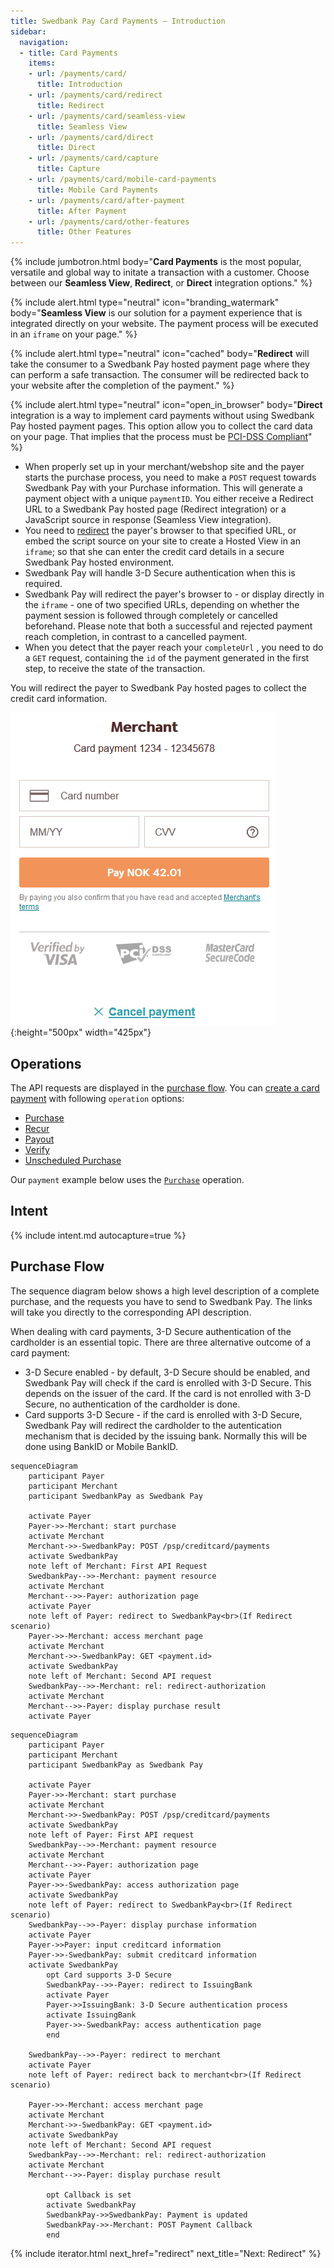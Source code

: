 ```yaml
---
title: Swedbank Pay Card Payments – Introduction
sidebar:
  navigation:
  - title: Card Payments
    items:
    - url: /payments/card/
      title: Introduction
    - url: /payments/card/redirect
      title: Redirect
    - url: /payments/card/seamless-view
      title: Seamless View
    - url: /payments/card/direct
      title: Direct
    - url: /payments/card/capture
      title: Capture
    - url: /payments/card/mobile-card-payments
      title: Mobile Card Payments
    - url: /payments/card/after-payment
      title: After Payment
    - url: /payments/card/other-features
      title: Other Features
---
```


{% include jumbotron.html body="**Card Payments** is the most popular, versatile
and global way to initate a transaction with a customer. Choose between our
**Seamless View**, **Redirect**, or **Direct** integration options." %}

{% include alert.html type="neutral"
                      icon="branding_watermark"
                      body="**Seamless View** is our solution for a payment
                      experience that is integrated directly on your website.
                      The payment process will be executed in an `iframe` on
                      your page." %}

{% include alert.html type="neutral"
                      icon="cached"
                      body="**Redirect** will take the consumer to a Swedbank
                      Pay hosted payment page where they can perform a safe
                      transaction. The consumer will be redirected back to your
                      website after the completion of the payment." %}

{% include alert.html type="neutral"
                      icon="open_in_browser"
                      body="**Direct** integration is a way to implement card
                      payments without using Swedbank Pay hosted payment pages.
                      This option allow you to collect the card data on your
                      page. That implies that the process must be [PCI-DSS
                      Compliant](https://www.pcisecuritystandards.org/)" %}

* When properly set up in your merchant/webshop site and the payer starts the
  purchase process, you need to make a `POST` request towards Swedbank Pay with
  your Purchase information. This will generate a payment object with a unique
  `paymentID`. You either receive a Redirect URL to a Swedbank Pay hosted
  page (Redirect integration) or a JavaScript source in response (Seamless View
  integration).
* You need to [redirect][redirect] the payer's browser to that specified URL, or
  embed the script source on your site to create a Hosted View in an `iframe`;
  so that she can enter the credit card details in a secure Swedbank Pay hosted
  environment.
* Swedbank Pay will handle 3-D Secure authentication when this is required.
* Swedbank Pay will redirect the payer's browser to - or display directly in the
  `iframe` - one of two specified URLs, depending on whether the payment session
  is followed through completely or cancelled beforehand. Please note that both
  a successful and rejected payment reach completion, in contrast to a cancelled
  payment.
* When you detect that the payer reach your `completeUrl` , you need to do a
  `GET` request, containing the `id` of the payment generated in the first step,
  to receive the state of the transaction.

You will redirect the payer to Swedbank Pay hosted pages to collect the credit
card information.

![screenshot of the redirect card payment page][card-payment]{:height="500px" width="425px"}

## Operations

The API requests are displayed in the [purchase flow](#purchase-flow).
You can [create a card payment][create-payment] with following `operation`
options:

* [Purchase][purchase]
* [Recur][recur]
* [Payout][payout]
* [Verify][verify]
* [Unscheduled Purchase][unscheduled-purchase]

Our `payment` example below uses the [`Purchase`][purchase] operation.

## Intent

{% include intent.md autocapture=true %}

## Purchase Flow

The sequence diagram below shows a high level description of a complete
purchase, and the requests you have to send to Swedbank Pay. The links will
take you directly to the corresponding API description.

When dealing with card payments, 3-D Secure authentication of the
cardholder is an essential topic. There are three alternative outcome of a
card payment:

* 3-D Secure enabled - by default, 3-D Secure should be enabled, and Swedbank Pay
  will check if the card is enrolled with 3-D Secure. This depends on the issuer
  of the card. If the card is not enrolled with 3-D Secure, no authentication of
  the cardholder is done.
* Card supports 3-D Secure - if the card is enrolled with 3-D Secure, Swedbank Pay
  will redirect the cardholder to the autentication mechanism that is decided
  by the issuing bank. Normally this will be done using BankID or Mobile
  BankID.

```mermaid
sequenceDiagram
    participant Payer
    participant Merchant
    participant SwedbankPay as Swedbank Pay

    activate Payer
    Payer->>-Merchant: start purchase
    activate Merchant
    Merchant->>-SwedbankPay: POST /psp/creditcard/payments
    activate SwedbankPay
    note left of Merchant: First API Request
    SwedbankPay-->>-Merchant: payment resource
    activate Merchant
    Merchant-->>-Payer: authorization page
    activate Payer
    note left of Payer: redirect to SwedbankPay<br>(If Redirect scenario)
    Payer->>-Merchant: access merchant page
    activate Merchant
    Merchant->>-SwedbankPay: GET <payment.id>
    activate SwedbankPay
    note left of Merchant: Second API request
    SwedbankPay-->>-Merchant: rel: redirect-authorization
    activate Merchant
    Merchant-->>-Payer: display purchase result
    activate Payer
```

```mermaid
sequenceDiagram
    participant Payer
    participant Merchant
    participant SwedbankPay as Swedbank Pay

    activate Payer
    Payer->>-Merchant: start purchase
    activate Merchant
    Merchant->>-SwedbankPay: POST /psp/creditcard/payments
    activate SwedbankPay
    note left of Payer: First API request
    SwedbankPay-->>-Merchant: payment resource
    activate Merchant
    Merchant-->>-Payer: authorization page
    activate Payer
    Payer->>-SwedbankPay: access authorization page
    activate SwedbankPay
    note left of Payer: redirect to SwedbankPay<br>(If Redirect scenario)
    SwedbankPay-->>-Payer: display purchase information
    activate Payer
    Payer->>Payer: input creditcard information
    Payer->>-SwedbankPay: submit creditcard information
    activate SwedbankPay
        opt Card supports 3-D Secure
        SwedbankPay-->>-Payer: redirect to IssuingBank
        activate Payer
        Payer->>IssuingBank: 3-D Secure authentication process
        activate IssuingBank
        Payer->>-SwedbankPay: access authentication page
        end

    SwedbankPay-->>-Payer: redirect to merchant
    activate Payer
    note left of Payer: redirect back to merchant<br>(If Redirect scenario)

    Payer->>-Merchant: access merchant page
    activate Merchant
    Merchant->>-SwedbankPay: GET <payment.id>
    activate SwedbankPay
    note left of Merchant: Second API request
    SwedbankPay-->>-Merchant: rel: redirect-authorization
    activate Merchant
    Merchant-->>-Payer: display purchase result

        opt Callback is set
        activate SwedbankPay
        SwedbankPay->>SwedbankPay: Payment is updated
        SwedbankPay->>-Merchant: POST Payment Callback
        end
```

{% include iterator.html  next_href="redirect" next_title="Next: Redirect" %}

[card-payment]: /assets/img/payments/card-payment.png
[cancel]: /payments/card/after-payment#cancellations
[capture]: /payments/card/after-payment#capture
[redirect]: /payments/card/redirect
[create-payment]: /payments/card/other-features#create-payment
[purchase]: /payments/card/other-features#purchase
[recur]: /payments/card/other-features#recur
[payout]: /payments/card/other-features#payout
[verify]: /payments/card/other-features#verify
[unscheduled-purchase]: /payments/card/other-features#unscheduled-purchase

